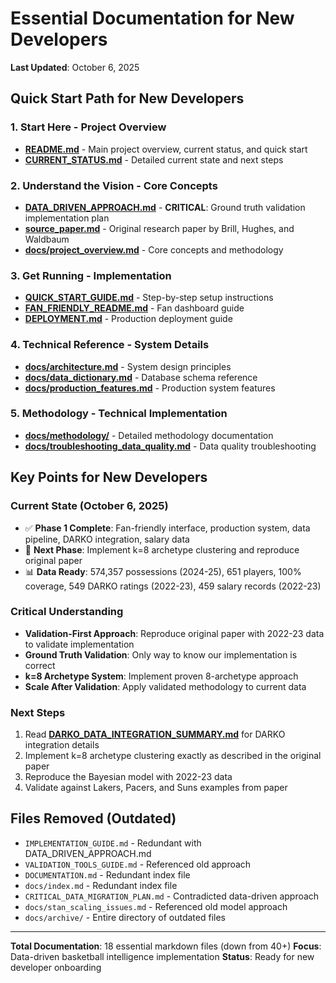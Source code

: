 # Essential Documentation for New Developers

**Last Updated**: October 6, 2025

## Quick Start Path for New Developers

### 1. **Start Here** - Project Overview
- **[README.md](README.md)** - Main project overview, current status, and quick start
- **[CURRENT_STATUS.md](CURRENT_STATUS.md)** - Detailed current state and next steps

### 2. **Understand the Vision** - Core Concepts  
- **[DATA_DRIVEN_APPROACH.md](DATA_DRIVEN_APPROACH.md)** - **CRITICAL**: Ground truth validation implementation plan
- **[source_paper.md](source_paper.md)** - Original research paper by Brill, Hughes, and Waldbaum
- **[docs/project_overview.md](docs/project_overview.md)** - Core concepts and methodology

### 3. **Get Running** - Implementation
- **[QUICK_START_GUIDE.md](QUICK_START_GUIDE.md)** - Step-by-step setup instructions
- **[FAN_FRIENDLY_README.md](FAN_FRIENDLY_README.md)** - Fan dashboard guide
- **[DEPLOYMENT.md](DEPLOYMENT.md)** - Production deployment guide

### 4. **Technical Reference** - System Details
- **[docs/architecture.md](docs/architecture.md)** - System design principles
- **[docs/data_dictionary.md](docs/data_dictionary.md)** - Database schema reference
- **[docs/production_features.md](docs/production_features.md)** - Production system features

### 5. **Methodology** - Technical Implementation
- **[docs/methodology/](docs/methodology/)** - Detailed methodology documentation
- **[docs/troubleshooting_data_quality.md](docs/troubleshooting_data_quality.md)** - Data quality troubleshooting

## Key Points for New Developers

### **Current State** (October 6, 2025)
- ✅ **Phase 1 Complete**: Fan-friendly interface, production system, data pipeline, DARKO integration, salary data
- 🎯 **Next Phase**: Implement k=8 archetype clustering and reproduce original paper
- 📊 **Data Ready**: 574,357 possessions (2024-25), 651 players, 100% coverage, 549 DARKO ratings (2022-23), 459 salary records (2022-23)

### **Critical Understanding**
- **Validation-First Approach**: Reproduce original paper with 2022-23 data to validate implementation
- **Ground Truth Validation**: Only way to know our implementation is correct
- **k=8 Archetype System**: Implement proven 8-archetype approach
- **Scale After Validation**: Apply validated methodology to current data

### **Next Steps**
1. Read **[DARKO_DATA_INTEGRATION_SUMMARY.md](DARKO_DATA_INTEGRATION_SUMMARY.md)** for DARKO integration details
2. Implement k=8 archetype clustering exactly as described in the original paper
3. Reproduce the Bayesian model with 2022-23 data
4. Validate against Lakers, Pacers, and Suns examples from paper

## Files Removed (Outdated)
- `IMPLEMENTATION_GUIDE.md` - Redundant with DATA_DRIVEN_APPROACH.md
- `VALIDATION_TOOLS_GUIDE.md` - Referenced old approach
- `DOCUMENTATION.md` - Redundant index file
- `docs/index.md` - Redundant index file
- `CRITICAL_DATA_MIGRATION_PLAN.md` - Contradicted data-driven approach
- `docs/stan_scaling_issues.md` - Referenced old model approach
- `docs/archive/` - Entire directory of outdated files

---

**Total Documentation**: 18 essential markdown files (down from 40+)
**Focus**: Data-driven basketball intelligence implementation
**Status**: Ready for new developer onboarding
